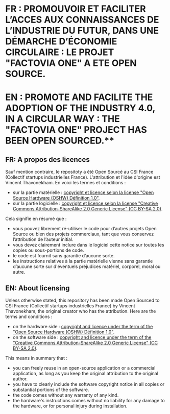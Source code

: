 # FR : PROMOUVOIR ET FACILITER L’ACCES AUX CONNAISSANCES DE L’INDUSTRIE DU FUTUR, DANS UNE DÉMARCHE D’ÉCONOMIE CIRCULAIRE : LE PROJET "FACTOVIA ONE" A ETE OPEN SOURCE.
# EN : PROMOTE AND FACILITE THE ADOPTION OF THE INDUSTRY 4.0, IN A CIRCULAR WAY : THE "FACTOVIA ONE" PROJECT HAS BEEN OPEN SOURCED.**


## FR: A propos des licences 

Sauf mention contraire, le repositoty a été Open Sourcé au CSI France (Collectif startups industrielles France). L'attribution et l'idée d'origine est Vincent Thavonekham. En voici les termes et conditions :
* sur la partie matérielle : [copyright et licence selon la license "Open Source Hardware (OSHW) Définition 1.0"](./LICENSE). 
* sur la partie logicielle : [copyright et licence selon la license "Creative Commons Attribution-ShareAlike 2.0 Generic License" (CC BY-SA 2.0)](./LICENSE-CODE).

Cela signifie en résumé que : 
- vous pouvez librement ré-utiliser le code pour d’autres projets Open Source ou bien des projets commerciaux, tant que vous conservez l’attribution de l’auteur initial.
- vous devez clairement inclure dans le logiciel cette notice sur toutes les copies ou sous-portions de code.
- le code est fournit sans garantie d’aucune sorte.
- les instructions relatives à la partie matérielle vienne sans garantie d’aucune sorte sur d'éventuels préjudices matériel, corporel, moral ou autre.


## EN: About licensing 

Unless otherwise stated, this repository has been made Open Sourced to CSI France (Collectif startups industrielles France) by Vincent Thavonekham, the original creator who has the attribution. Here are the terms and conditions :  
* on the hardware side : [copyright and licence under the term of the "Open Source Hardware (OSHW) Définition 1.0"](./LICENSE). 
* on the software side : [copyright and licence under the term of the "Creative Commons Attribution-ShareAlike 2.0 Generic License" (CC BY-SA 2.0)](./LICENSE-CODE).

This means in summary that :
- you can freely reuse in an open-source application or a commercial application, as long as you keep the original attribution to the original author.
- you have to clearly include the software copyright notice in all copies or substantial portions of the software.
- the code comes without any warranty of any kind.
- the hardware's instructions comes without no liability for any damage to the hardware, or for personal injury during installation.
